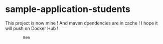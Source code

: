 # sample-application-students
 This project is now mine ! And maven dpendencies are in cache !
 I hope it will push on Docker Hub ! 

			Ben
